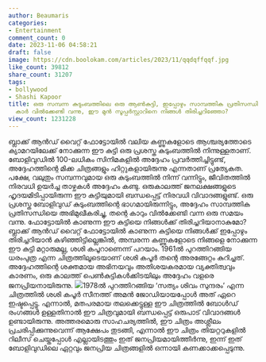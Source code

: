 ```yaml
---
author: Beaumaris
categories:
- Entertainment
comment_count: 0
date: 2023-11-06 04:58:21
draft: false
image: https://cdn.boolokam.com/articles/2023/11/qqdqffqqf.jpg
like_count: 39812
share_count: 31207
tags:
- bollywood
- Shashi Kapoor
title: ഒരു സമ്പന്ന കുടുംബത്തിലെ ഒരു ആൺകുട്ടി, ഇപ്പോഴും സാമ്പത്തിക പ്രതിസന്ധി നേരിടുന്നു,
  കാർ വിൽക്കേണ്ടി വന്നു, ഈ മുൻ സൂപ്പർസ്റ്റാറിനെ നിങ്ങൾ തിരിച്ചറിഞ്ഞോ?
view_count: 1231228
---
```


ബ്ലാക്ക് ആൻഡ് വൈറ്റ് ഫോട്ടോയിൽ വലിയ കണ്ണുകളോടെ ആശ്ചര്യത്തോടെ ക്യാമറയിലേക്ക് നോക്കുന്ന ഈ കുട്ടി ഒരു പ്രശസ്ത കുടുംബത്തിൽ നിന്നുള്ളതാണ്. ബോളിവുഡിൽ 100-ലധികം സിനിമകളിൽ അദ്ദേഹം പ്രവർത്തിച്ചിട്ടുണ്ട്, അദ്ദേഹത്തിന്റെ മിക്ക ചിത്രങ്ങളും ഹിറ്റുകളായിരുന്നു എന്നതാണ് പ്രത്യേകത. പക്ഷേ, വലുതും സമ്പന്നവുമായ ഒരു കുടുംബത്തിൽ നിന്ന് വന്നിട്ടും, ജീവിതത്തിൽ നിരവധി ഉയർച്ച താഴ്ചകൾ അദ്ദേഹം കണ്ടു. ഒരുകാലത്ത് ജനലക്ഷങ്ങളുടെ ഹൃദയമിടിപ്പായിരുന്ന ഈ കുട്ടിയുമായി ബന്ധപ്പെട്ട് നിരവധി വിവാദങ്ങളുണ്ട്. ഒരു പ്രശസ്ത ബോളിവുഡ് കുടുംബത്തിന്റെ ഭാഗമായിരുന്നിട്ടും, അദ്ദേഹം സാമ്പത്തിക പ്രതിസന്ധിയെ അഭിമുഖീകരിച്ചു, തന്റെ കാറും വിൽക്കേണ്ടി വന്ന ഒരു സമയം വന്നു. ഫോട്ടോയിൽ കാണുന്ന ഈ കുട്ടിയെ നിങ്ങൾക്ക് തിരിച്ചറിയാനാകുമോ? ബ്ലാക്ക് ആൻഡ് വൈറ്റ് ഫോട്ടോയിൽ കാണുന്ന കുട്ടിയെ നിങ്ങൾക്ക് ഇപ്പോഴും തിരിച്ചറിയാൻ കഴിഞ്ഞിട്ടില്ലെങ്കിൽ, അമ്പരന്ന കണ്ണുകളോടെ നിങ്ങളെ നോക്കുന്ന ഈ കുട്ടി മറ്റാരുമല്ല, ശശി കപൂറാണെന്ന് പറയാം. 1961ൽ പുറത്തിറങ്ങിയ ധരംപുത്ര എന്ന ചിത്രത്തിലൂടെയാണ് ശശി കപൂർ തന്റെ അരങ്ങേറ്റം കുറിച്ചത്. അദ്ദേഹത്തിന്റെ ശക്തമായ അഭിനയവും അതിശയകരമായ വ്യക്തിത്വവും കാരണം, ഒരു കാലത്ത് പെൺകുട്ടികൾക്കിടയിലും അദ്ദേഹം വളരെ ജനപ്രിയനായിരുന്നു. ![](https://cdn.boolokam.com/articles/2023/11/qqdqffqqf.jpg)1978ൽ പുറത്തിറങ്ങിയ ‘സത്യം ശിവം സുന്ദരം’ എന്ന ചിത്രത്തിൽ ശശി കപൂർ സീനത്ത് അമൻ ജോഡിയായപ്പോൾ അത് ഏറെ ഇഷ്ടപ്പെട്ടു. എന്നാൽ, മതപരമായ തലക്കെട്ടുള്ള ഈ ചിത്രത്തിൽ ബോൾഡ് രംഗങ്ങൾ ഉള്ളതിനാൽ ഈ ചിത്രവുമായി ബന്ധപ്പെട്ട് ഒരുപാട് വിവാദങ്ങൾ ഉണ്ടായിരുന്നു. അത്തരമൊരു സാഹചര്യത്തിൽ, ഈ ചിത്രം അശ്ലീലം പ്രചരിപ്പിക്കുന്നുവെന്ന് ആക്ഷേപം തുടങ്ങി, എന്നാൽ ഈ ചിത്രം തിയറ്ററുകളിൽ റിലീസ് ചെയ്തപ്പോൾ എല്ലായിടത്തും ഇത് ജനപ്രിയമായിത്തീർന്നു, ഇന്ന് ഇത് ബോളിവുഡിലെ ഏറ്റവും ജനപ്രിയ ചിത്രങ്ങളിൽ ഒന്നായി കണക്കാക്കപ്പെടുന്നു.